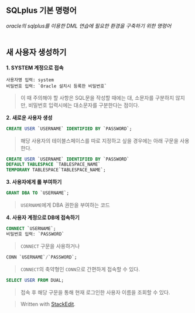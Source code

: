 ## SQLplus 기본 명령어

*oracle의 sqlplus를 이용한 DML 연습에 필요한 환경을 구축하기 위한 명령어*
</BR>
</BR>
>

## 새 사용자 생성하기


**1. SYSTEM 계정으로 접속** 
```
사용자명 입력: system
비밀번호 입력: `Oracle 설치시 등록한 비밀번호`
```
>이 때 주의해야 할 사항은 SQL문을 작성할 때에는 대, 소문자를 구분하지 않지만, 비밀번호 입력시에는 대소문자를 구분한다는 점이다.


**2. 새로운 사용자 생성**
```SQL
CREATE USER `USERNAME` IDENTIFIED BY `PASSWORD`;
```
>해당 사용자의 테이블스페이스를 따로 지정하고 싶을 경우에는 아래 구문을 사용한다.
 ```SQL
 CREATE USER `USERNAME` IDENTIFIED BY `PASSWORD`
 DEFAULT TABLESPACE `TABLESPACE_NAME`
 TEMPORARY TABLESPACE`TABLESPACE_NAME`;
```
**3. 사용자에게 롤 부여하기**
```sql
GRANT DBA TO `USERNAME`;
```
>`USERNAME`에게 DBA 권한을 부여하는 코드

**4. 사용자 계정으로 DB에 접속하기**
```SQL
CONNECT `USERNAME`;
비밀번호 입력: `PASSWORD`
```
>`CONNECT` 구문을 사용하거나
```SQL
CONN `USERNAME`/`PASSWORD`;
```
>`CONNECT`의 축약형인 `CONN`으로 간편하게 접속할 수 있다.
```SQL
SELECT USER FROM DUAL;
```
>접속 후 해당 구문을 통해 현재 로그인한 사용자 이름을 조회할 수 있다.


> Written with [StackEdit](https://stackedit.io/).
<!--stackedit_data:
eyJoaXN0b3J5IjpbMTMxNzc5NzQ3LC00ODM0OTk1MzEsMTM5Mj
M4NTY1MywtMTQ1NDAzNDAxOCwyMTEzNDg3NzUsNjg1MjYwODQ1
LDIwNTc5NjkwNDUsMTgyNzkzMzcyM119
-->